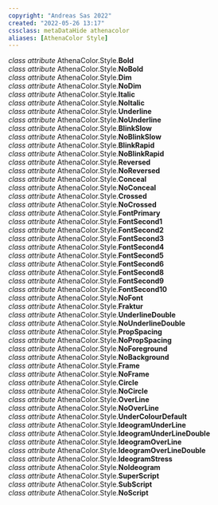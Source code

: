 ```yaml
---
copyright: "Andreas Sas 2022"
created: "2022-05-26 13:17"
cssclass: metaDataHide athenacolor
aliases: [AthenaColor Style]
---
```


*class attribute* AthenaColor.Style.**Bold**  
*class attribute* AthenaColor.Style.**NoBold**  
*class attribute* AthenaColor.Style.**Dim**  
*class attribute* AthenaColor.Style.**NoDim**  
*class attribute* AthenaColor.Style.**Italic**  
*class attribute* AthenaColor.Style.**NoItalic**  
*class attribute* AthenaColor.Style.**Underline**  
*class attribute* AthenaColor.Style.**NoUnderline**  
*class attribute* AthenaColor.Style.**BlinkSlow**  
*class attribute* AthenaColor.Style.**NoBlinkSlow**  
*class attribute* AthenaColor.Style.**BlinkRapid**  
*class attribute* AthenaColor.Style.**NoBlinkRapid**  
*class attribute* AthenaColor.Style.**Reversed**  
*class attribute* AthenaColor.Style.**NoReversed**  
*class attribute* AthenaColor.Style.**Conceal**  
*class attribute* AthenaColor.Style.**NoConceal**  
*class attribute* AthenaColor.Style.**Crossed**  
*class attribute* AthenaColor.Style.**NoCrossed**  
*class attribute* AthenaColor.Style.**FontPrimary**  
*class attribute* AthenaColor.Style.**FontSecond1**  
*class attribute* AthenaColor.Style.**FontSecond2**  
*class attribute* AthenaColor.Style.**FontSecond3**  
*class attribute* AthenaColor.Style.**FontSecond4**  
*class attribute* AthenaColor.Style.**FontSecond5**  
*class attribute* AthenaColor.Style.**FontSecond6**  
*class attribute* AthenaColor.Style.**FontSecond8**  
*class attribute* AthenaColor.Style.**FontSecond9**  
*class attribute* AthenaColor.Style.**FontSecond10**  
*class attribute* AthenaColor.Style.**NoFont**  
*class attribute* AthenaColor.Style.**Fraktur**  
*class attribute* AthenaColor.Style.**UnderlineDouble**  
*class attribute* AthenaColor.Style.**NoUnderlineDouble**  
*class attribute* AthenaColor.Style.**PropSpacing**  
*class attribute* AthenaColor.Style.**NoPropSpacing**  
*class attribute* AthenaColor.Style.**NoForeground**  
*class attribute* AthenaColor.Style.**NoBackground**  
*class attribute* AthenaColor.Style.**Frame**  
*class attribute* AthenaColor.Style.**NoFrame**  
*class attribute* AthenaColor.Style.**Circle**  
*class attribute* AthenaColor.Style.**NoCircle**  
*class attribute* AthenaColor.Style.**OverLine**  
*class attribute* AthenaColor.Style.**NoOverLine**  
*class attribute* AthenaColor.Style.**UnderColourDefault**  
*class attribute* AthenaColor.Style.**IdeogramUnderLine**  
*class attribute* AthenaColor.Style.**IdeogramUnderLineDouble**  
*class attribute* AthenaColor.Style.**IdeogramOverLine**  
*class attribute* AthenaColor.Style.**IdeogramOverLineDouble**  
*class attribute* AthenaColor.Style.**IdeogramStress**  
*class attribute* AthenaColor.Style.**NoIdeogram**  
*class attribute* AthenaColor.Style.**SuperScript**  
*class attribute* AthenaColor.Style.**SubScript**  
*class attribute* AthenaColor.Style.**NoScript**